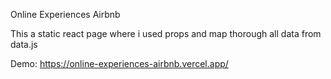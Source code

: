 Online Experiences Airbnb

This a static react page where i used props and map thorough all data from data.js

Demo: https://online-experiences-airbnb.vercel.app/

